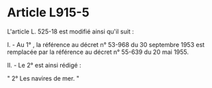 # Article L915-5

L'article L. 525-18 est modifié ainsi qu'il suit :

I. - Au 1° , la référence au décret n° 53-968 du 30 septembre 1953 est remplacée par la référence au décret n° 55-639 du 20 mai 1955.

II. - Le 2° est ainsi rédigé :

" 2° Les navires de mer. "

